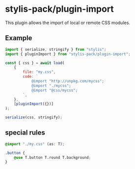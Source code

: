 # stylis-pack/plugin-import

This plugin allows the import of local or remote CSS modules.

## Example

```js
import { serialize, stringify } from "stylis";
import { pluginImport } from "stylis-pack/plugin-import";

const { css } = await load(
    {
        file: "my.css",
        code: `
            @import "http://unpkg.com/mycss";
            @import "./mycss";
            @import "@css/mycss";
        `,
    },
    [pluginImport({})]
);

serialize(css, stringify);
```

## special rules

```scss
@import "./my.css" (as: T);

.button {
    @use T.button T.round T.background;
}
```
